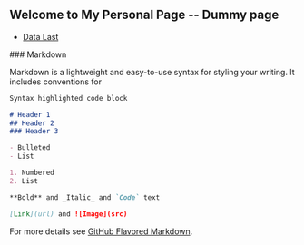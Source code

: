 ## Welcome to My Personal Page -- Dummy page


<ul>
 <li>
 <a href="https://drive.google.com/u/1/uc?id=198WzWg8ZzPtrFLvcFhv19kCzdLtrFGPG&export=download" target="_blank">Data Last</a>
 </li>
</ul>
### Markdown

Markdown is a lightweight and easy-to-use syntax for styling your writing. It includes conventions for

```markdown
Syntax highlighted code block

# Header 1
## Header 2
### Header 3

- Bulleted
- List

1. Numbered
2. List

**Bold** and _Italic_ and `Code` text

[Link](url) and ![Image](src)
```

For more details see [GitHub Flavored Markdown](https://guides.github.com/features/mastering-markdown/).
